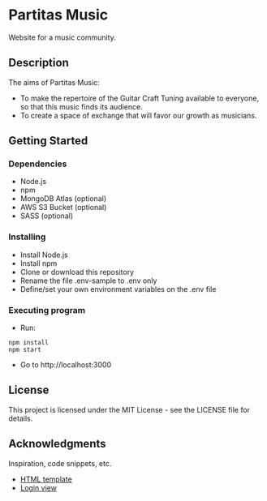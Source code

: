 # Partitas Music

Website for a music community.

## Description

The aims of Partitas Music:

- To make the repertoire of the Guitar Craft Tuning available to everyone, so that this music finds its audience.
- To create a space of exchange that will favor our growth as musicians.

## Getting Started

### Dependencies

- Node.js
- npm
- MongoDB Atlas (optional)
- AWS S3 Bucket (optional)
- SASS (optional)

### Installing

- Install Node.js
- Install npm
- Clone or download this repository
- Rename the file .env-sample to .env only
- Define/set your own environment variables on the .env file

### Executing program

- Run:

```
npm install
npm start
```

- Go to http://localhost:3000

## License

This project is licensed under the MIT License - see the LICENSE file for details.

## Acknowledgments

Inspiration, code snippets, etc.

- [HTML template](https://html5up.net/editorial)
- [Login view](https://codepen.io/colorlib/pen/rxddKy)
